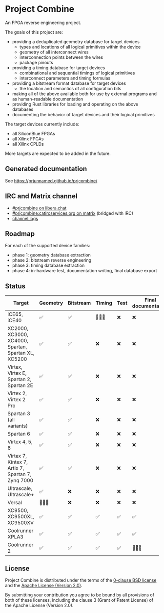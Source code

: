 # Project Combine

An FPGA reverse engineering project.

The goals of this project are:

- providing a deduplicated geometry database for target devices
  - types and locations of all logical primitives within the device
  - geometry of all interconnect wires
  - interconnection points between the wires
  - package pinouts
- providing a timing database for target devices
  - combinational and sequential timings of logical primitives
  - interconnect parameters and timing formulas
- providing a bitstream format database for target devices
  - the location and semantics of all configuration bits
- making all of the above available both for use by external programs and as human-readable documentation
- providing Rust libraries for loading and operating on the above databases
- documenting the behavior of target devices and their logical primitives

The target devices currently include:

- all SiliconBlue FPGAs
- all Xilinx FPGAs
- all Xilinx CPLDs

More targets are expected to be added in the future.

## Generated documentation

See https://prjunnamed.github.io/prjcombine/

## IRC and Matrix channel

- [#prjcombine on libera.chat](https://web.libera.chat/?channel=#prjcombine)
- [#prjcombine:catircservices.org on matrix](https://matrix.to/#/#prjcombine:catircservices.org) (bridged with IRC)
- [channel logs](https://libera.irclog.whitequark.org/prjcombine/)

## Roadmap

For each of the supported device families:

- phase 1: geometry database extraction
- phase 2: bitstream reverse engineering
- phase 3: timing database extraction
- phase 4: in-hardware test, documentation writing, final database export

## Status

| Target                                              | Geometry | Bitstream | Timing | Test | Final documentation |
| --------------------------------------------------- | -------- | --------- | ------ | ---- | ------------------- |
| iCE65, iCE40                                        | ✅        | ✅         | 👷🏼‍♀️      | ❌    | ❌                   |
| XC2000, XC3000, XC4000, Spartan, Spartan XL, XC5200 | ✅        | ✅         | ❌      | ❌    | ❌                   |
| Virtex, Virtex E, Spartan 2, Spartan 2E             | ✅        | ✅         | ❌      | ❌    | ❌                   |
| Virtex 2, Virtex 2 Pro                              | ✅        | ✅         | ❌      | ❌    | ❌                   |
| Spartan 3 (all variants)                            | ✅        | ✅         | ❌      | ❌    | ❌                   |
| Spartan 6                                           | ✅        | ✅         | ❌      | ❌    | ❌                   |
| Virtex 4, 5, 6                                      | ✅        | ✅         | ❌      | ❌    | ❌                   |
| Virtex 7, Kintex 7, Artix 7, Spartan 7, Zynq 7000   | ✅        | ✅         | ❌      | ❌    | ❌                   |
| Ultrascale, Ultrascale+                             | ✅        | ❌         | ❌      | ❌    | ❌                   |
| Versal                                              | 👷🏼‍♀️        | ❌         | ❌      | ❌    | ❌                   |
| XC9500, XC9500XL, XC9500XV                          | ✅        | ✅         | ✅      | ✅    | ✅                   |
| Coolrunner XPLA3                                    | ✅        | ✅         | ✅      | ✅    | ✅                   |
| Coolrunner 2                                        | ✅        | ✅         | ✅      | ✅    | 👷🏼‍♀️                   |

## License

Project Combine is distributed under the terms of the [0-clause BSD license](LICENSE-0BSD.txt) and the [Apache License (Version 2.0)](LICENSE-Apache-2.0.txt).

By submitting your contribution you agree to be bound by all provisions of both of these licenses, including the clause 3 (Grant of Patent License) of the Apache License (Version 2.0).

